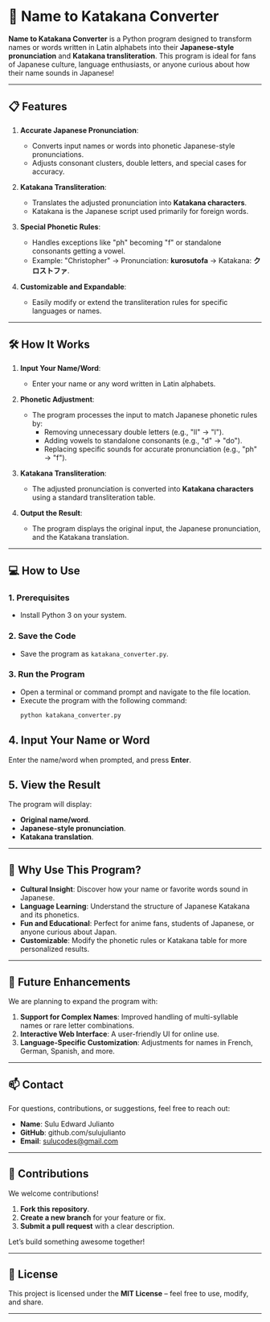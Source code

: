 # 🌟 Name to Katakana Converter  

**Name to Katakana Converter** is a Python program designed to transform names or words written in Latin alphabets into their **Japanese-style pronunciation** and **Katakana transliteration**. This program is ideal for fans of Japanese culture, language enthusiasts, or anyone curious about how their name sounds in Japanese!  

---

## 📋 Features  

1. **Accurate Japanese Pronunciation**:  
   - Converts input names or words into phonetic Japanese-style pronunciations.  
   - Adjusts consonant clusters, double letters, and special cases for accuracy.  

2. **Katakana Transliteration**:  
   - Translates the adjusted pronunciation into **Katakana characters**.  
   - Katakana is the Japanese script used primarily for foreign words.  

3. **Special Phonetic Rules**:  
   - Handles exceptions like "ph" becoming "f" or standalone consonants getting a vowel.  
   - Example: "Christopher" → Pronunciation: **kurosutofa** → Katakana: **クロストファ**.  

4. **Customizable and Expandable**:  
   - Easily modify or extend the transliteration rules for specific languages or names.  

---

## 🛠 How It Works  

1. **Input Your Name/Word**:  
   - Enter your name or any word written in Latin alphabets.  

2. **Phonetic Adjustment**:  
   - The program processes the input to match Japanese phonetic rules by:  
     - Removing unnecessary double letters (e.g., "ll" → "l").  
     - Adding vowels to standalone consonants (e.g., "d" → "do").  
     - Replacing specific sounds for accurate pronunciation (e.g., "ph" → "f").  

3. **Katakana Transliteration**:  
   - The adjusted pronunciation is converted into **Katakana characters** using a standard transliteration table.  

4. **Output the Result**:  
   - The program displays the original input, the Japanese pronunciation, and the Katakana translation.  

---

## 💻 How to Use  

### 1. Prerequisites  
- Install Python 3 on your system.  

### 2. Save the Code  
- Save the program as `katakana_converter.py`.  

### 3. Run the Program  
- Open a terminal or command prompt and navigate to the file location.  
- Execute the program with the following command:  
   ```bash
   python katakana_converter.py

## 4. Input Your Name or Word  

Enter the name/word when prompted, and press **Enter**.  

## 5. View the Result  

The program will display:  
- **Original name/word**.  
- **Japanese-style pronunciation**.  
- **Katakana translation**.  

---

## 🎯 Why Use This Program?  

- **Cultural Insight**: Discover how your name or favorite words sound in Japanese.  
- **Language Learning**: Understand the structure of Japanese Katakana and its phonetics.  
- **Fun and Educational**: Perfect for anime fans, students of Japanese, or anyone curious about Japan.  
- **Customizable**: Modify the phonetic rules or Katakana table for more personalized results.  

---

## 🚧 Future Enhancements  

We are planning to expand the program with:  

1. **Support for Complex Names**: Improved handling of multi-syllable names or rare letter combinations.  
2. **Interactive Web Interface**: A user-friendly UI for online use.  
3. **Language-Specific Customization**: Adjustments for names in French, German, Spanish, and more.  

---

## 📫 Contact  

For questions, contributions, or suggestions, feel free to reach out:  

- **Name**: Sulu Edward Julianto  
- **GitHub**: github.com/sulujulianto  
- **Email**: sulucodes@gmail.com

---

## 🤝 Contributions  

We welcome contributions!  

1. **Fork this repository**.  
2. **Create a new branch** for your feature or fix.  
3. **Submit a pull request** with a clear description.  

Let’s build something awesome together!  

---

## 📜 License  

This project is licensed under the **MIT License** – feel free to use, modify, and share.  

---
